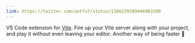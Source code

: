 ```yaml
---
link: https://twitter.com/antfu7/status/1366239109446963200
---
```


VS Code extension for [<span i-logos-vitejs /> Vite](https://github.com/vitejs/vite). Fire up your Vite server along with your project, and play it without even leaving your editor. Another way of being faster 🚀

